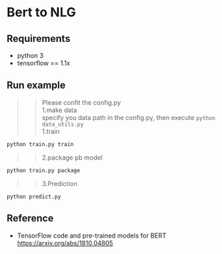 # Bert to NLG

## Requirements  
- python 3  
- tensorflow == 1.1x 

## Run example  
>> Please confit the config.py  
>>1.make data  
specify you data path in the config.py, then execute ```python data_utils.py```  
>>1.train  
```shell
python train.py train  
```  
>>2.package pb model  
```shell
python train.py package  
```  
>>3.Prediction
```shell
python predict.py  
```  

## Reference  
- TensorFlow code and pre-trained models for BERT https://arxiv.org/abs/1810.04805 
